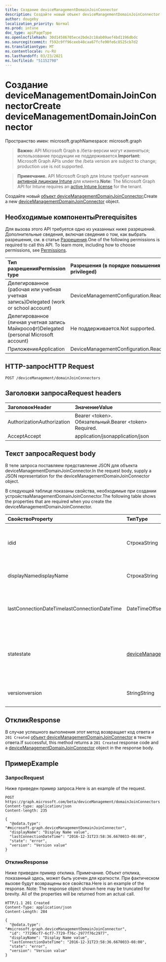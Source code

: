 ```yaml
---
title: Создание deviceManagementDomainJoinConnector
description: Создайте новый объект deviceManagementDomainJoinConnector.
author: dougeby
localization_priority: Normal
ms.prod: intune
doc_type: apiPageType
ms.openlocfilehash: 30d14586705ece2bde2c18ab09aef4bd1196dbdc
ms.sourcegitcommit: f592c9ff96ceeb40caa67fcfe90fe6c8525cb7d2
ms.translationtype: MT
ms.contentlocale: ru-RU
ms.lasthandoff: 03/23/2021
ms.locfileid: "51152798"
---
```

# <a name="create-devicemanagementdomainjoinconnector"></a><span data-ttu-id="2a164-103">Создание deviceManagementDomainJoinConnector</span><span class="sxs-lookup"><span data-stu-id="2a164-103">Create deviceManagementDomainJoinConnector</span></span>

<span data-ttu-id="2a164-104">Пространство имен: microsoft.graph</span><span class="sxs-lookup"><span data-stu-id="2a164-104">Namespace: microsoft.graph</span></span>

> <span data-ttu-id="2a164-105">**Важно:** API Microsoft Graph в /бета-версии могут изменяться; использование продукции не поддерживается.</span><span class="sxs-lookup"><span data-stu-id="2a164-105">**Important:** Microsoft Graph APIs under the /beta version are subject to change; production use is not supported.</span></span>

> <span data-ttu-id="2a164-106">**Примечание.** API Microsoft Graph для Intune требует наличия [активной лицензии Intune](https://go.microsoft.com/fwlink/?linkid=839381) для клиента.</span><span class="sxs-lookup"><span data-stu-id="2a164-106">**Note:** The Microsoft Graph API for Intune requires an [active Intune license](https://go.microsoft.com/fwlink/?linkid=839381) for the tenant.</span></span>

<span data-ttu-id="2a164-107">Создайте новый [объект deviceManagementDomainJoinConnector.](../resources/intune-odj-devicemanagementdomainjoinconnector.md)</span><span class="sxs-lookup"><span data-stu-id="2a164-107">Create a new [deviceManagementDomainJoinConnector](../resources/intune-odj-devicemanagementdomainjoinconnector.md) object.</span></span>

## <a name="prerequisites"></a><span data-ttu-id="2a164-108">Необходимые компоненты</span><span class="sxs-lookup"><span data-stu-id="2a164-108">Prerequisites</span></span>
<span data-ttu-id="2a164-p101">Для вызова этого API требуется одно из указанных ниже разрешений. Дополнительные сведения, включая сведения о том, как выбрать разрешения, см. в статье [Разрешения](/graph/permissions-reference).</span><span class="sxs-lookup"><span data-stu-id="2a164-p101">One of the following permissions is required to call this API. To learn more, including how to choose permissions, see [Permissions](/graph/permissions-reference).</span></span>

|<span data-ttu-id="2a164-111">Тип разрешения</span><span class="sxs-lookup"><span data-stu-id="2a164-111">Permission type</span></span>|<span data-ttu-id="2a164-112">Разрешения (в порядке повышения привилегий)</span><span class="sxs-lookup"><span data-stu-id="2a164-112">Permissions (from least to most privileged)</span></span>|
|:---|:---|
|<span data-ttu-id="2a164-113">Делегированное (рабочая или учебная учетная запись)</span><span class="sxs-lookup"><span data-stu-id="2a164-113">Delegated (work or school account)</span></span>|<span data-ttu-id="2a164-114">DeviceManagementConfiguration.ReadWrite.All</span><span class="sxs-lookup"><span data-stu-id="2a164-114">DeviceManagementConfiguration.ReadWrite.All</span></span>|
|<span data-ttu-id="2a164-115">Делегированное (личная учетная запись Майкрософт)</span><span class="sxs-lookup"><span data-stu-id="2a164-115">Delegated (personal Microsoft account)</span></span>|<span data-ttu-id="2a164-116">Не поддерживается.</span><span class="sxs-lookup"><span data-stu-id="2a164-116">Not supported.</span></span>|
|<span data-ttu-id="2a164-117">Приложение</span><span class="sxs-lookup"><span data-stu-id="2a164-117">Application</span></span>|<span data-ttu-id="2a164-118">DeviceManagementConfiguration.ReadWrite.All</span><span class="sxs-lookup"><span data-stu-id="2a164-118">DeviceManagementConfiguration.ReadWrite.All</span></span>|

## <a name="http-request"></a><span data-ttu-id="2a164-119">HTTP-запрос</span><span class="sxs-lookup"><span data-stu-id="2a164-119">HTTP Request</span></span>
<!-- {
  "blockType": "ignored"
}
-->
``` http
POST /deviceManagement/domainJoinConnectors
```

## <a name="request-headers"></a><span data-ttu-id="2a164-120">Заголовки запроса</span><span class="sxs-lookup"><span data-stu-id="2a164-120">Request headers</span></span>
|<span data-ttu-id="2a164-121">Заголовок</span><span class="sxs-lookup"><span data-stu-id="2a164-121">Header</span></span>|<span data-ttu-id="2a164-122">Значение</span><span class="sxs-lookup"><span data-stu-id="2a164-122">Value</span></span>|
|:---|:---|
|<span data-ttu-id="2a164-123">Authorization</span><span class="sxs-lookup"><span data-stu-id="2a164-123">Authorization</span></span>|<span data-ttu-id="2a164-124">Bearer &lt;token&gt;. Обязательный.</span><span class="sxs-lookup"><span data-stu-id="2a164-124">Bearer &lt;token&gt; Required.</span></span>|
|<span data-ttu-id="2a164-125">Accept</span><span class="sxs-lookup"><span data-stu-id="2a164-125">Accept</span></span>|<span data-ttu-id="2a164-126">application/json</span><span class="sxs-lookup"><span data-stu-id="2a164-126">application/json</span></span>|

## <a name="request-body"></a><span data-ttu-id="2a164-127">Текст запроса</span><span class="sxs-lookup"><span data-stu-id="2a164-127">Request body</span></span>
<span data-ttu-id="2a164-128">В теле запроса поставляем представление JSON для объекта deviceManagementDomainJoinConnector.</span><span class="sxs-lookup"><span data-stu-id="2a164-128">In the request body, supply a JSON representation for the deviceManagementDomainJoinConnector object.</span></span>

<span data-ttu-id="2a164-129">В следующей таблице показаны свойства, необходимые при создании устройстваManagementDomainJoinConnector.</span><span class="sxs-lookup"><span data-stu-id="2a164-129">The following table shows the properties that are required when you create the deviceManagementDomainJoinConnector.</span></span>

|<span data-ttu-id="2a164-130">Свойство</span><span class="sxs-lookup"><span data-stu-id="2a164-130">Property</span></span>|<span data-ttu-id="2a164-131">Тип</span><span class="sxs-lookup"><span data-stu-id="2a164-131">Type</span></span>|<span data-ttu-id="2a164-132">Описание</span><span class="sxs-lookup"><span data-stu-id="2a164-132">Description</span></span>|
|:---|:---|:---|
|<span data-ttu-id="2a164-133">id</span><span class="sxs-lookup"><span data-stu-id="2a164-133">id</span></span>|<span data-ttu-id="2a164-134">Строка</span><span class="sxs-lookup"><span data-stu-id="2a164-134">String</span></span>|<span data-ttu-id="2a164-135">Уникальный идентификатор для представления соединитетеля.</span><span class="sxs-lookup"><span data-stu-id="2a164-135">Unique identifier to represent a connector.</span></span>|
|<span data-ttu-id="2a164-136">displayName</span><span class="sxs-lookup"><span data-stu-id="2a164-136">displayName</span></span>|<span data-ttu-id="2a164-137">Строка</span><span class="sxs-lookup"><span data-stu-id="2a164-137">String</span></span>|<span data-ttu-id="2a164-138">Имя отображения соединитетеля.</span><span class="sxs-lookup"><span data-stu-id="2a164-138">The connector display name.</span></span>|
|<span data-ttu-id="2a164-139">lastConnectionDateTime</span><span class="sxs-lookup"><span data-stu-id="2a164-139">lastConnectionDateTime</span></span>|<span data-ttu-id="2a164-140">DateTimeOffset</span><span class="sxs-lookup"><span data-stu-id="2a164-140">DateTimeOffset</span></span>|<span data-ttu-id="2a164-141">Последний раз соединитель связывался с Intune.</span><span class="sxs-lookup"><span data-stu-id="2a164-141">Last time connector contacted Intune.</span></span>|
|<span data-ttu-id="2a164-142">state</span><span class="sxs-lookup"><span data-stu-id="2a164-142">state</span></span>|[<span data-ttu-id="2a164-143">deviceManagementDomainJoinConnectorState</span><span class="sxs-lookup"><span data-stu-id="2a164-143">deviceManagementDomainJoinConnectorState</span></span>](../resources/intune-odj-devicemanagementdomainjoinconnectorstate.md)|<span data-ttu-id="2a164-144">Состояние соединитетеля.</span><span class="sxs-lookup"><span data-stu-id="2a164-144">The connector state.</span></span> <span data-ttu-id="2a164-145">Возможные значения: `active`, `error`, `inactive`.</span><span class="sxs-lookup"><span data-stu-id="2a164-145">Possible values are: `active`, `error`, `inactive`.</span></span>|
|<span data-ttu-id="2a164-146">version</span><span class="sxs-lookup"><span data-stu-id="2a164-146">version</span></span>|<span data-ttu-id="2a164-147">String</span><span class="sxs-lookup"><span data-stu-id="2a164-147">String</span></span>|<span data-ttu-id="2a164-148">Версия соединитетеля.</span><span class="sxs-lookup"><span data-stu-id="2a164-148">The version of the connector.</span></span>|



## <a name="response"></a><span data-ttu-id="2a164-149">Отклик</span><span class="sxs-lookup"><span data-stu-id="2a164-149">Response</span></span>
<span data-ttu-id="2a164-150">В случае успешного выполнения этот метод возвращает код ответа и `201 Created` [объект deviceManagementDomainJoinConnector](../resources/intune-odj-devicemanagementdomainjoinconnector.md) в тексте ответа.</span><span class="sxs-lookup"><span data-stu-id="2a164-150">If successful, this method returns a `201 Created` response code and a [deviceManagementDomainJoinConnector](../resources/intune-odj-devicemanagementdomainjoinconnector.md) object in the response body.</span></span>

## <a name="example"></a><span data-ttu-id="2a164-151">Пример</span><span class="sxs-lookup"><span data-stu-id="2a164-151">Example</span></span>

### <a name="request"></a><span data-ttu-id="2a164-152">Запрос</span><span class="sxs-lookup"><span data-stu-id="2a164-152">Request</span></span>
<span data-ttu-id="2a164-153">Ниже приведен пример запроса.</span><span class="sxs-lookup"><span data-stu-id="2a164-153">Here is an example of the request.</span></span>
``` http
POST https://graph.microsoft.com/beta/deviceManagement/domainJoinConnectors
Content-type: application/json
Content-length: 235

{
  "@odata.type": "#microsoft.graph.deviceManagementDomainJoinConnector",
  "displayName": "Display Name value",
  "lastConnectionDateTime": "2016-12-31T23:58:36.6670033-08:00",
  "state": "error",
  "version": "Version value"
}
```

### <a name="response"></a><span data-ttu-id="2a164-154">Отклик</span><span class="sxs-lookup"><span data-stu-id="2a164-154">Response</span></span>
<span data-ttu-id="2a164-p103">Ниже приведен пример отклика. Примечание. Объект отклика, показанный здесь, может быть усечен для краткости. При фактическом вызове будут возвращены все свойства.</span><span class="sxs-lookup"><span data-stu-id="2a164-p103">Here is an example of the response. Note: The response object shown here may be truncated for brevity. All of the properties will be returned from an actual call.</span></span>
``` http
HTTP/1.1 201 Created
Content-Type: application/json
Content-Length: 284

{
  "@odata.type": "#microsoft.graph.deviceManagementDomainJoinConnector",
  "id": "77296cf7-6cf7-7729-f76c-2977f76c2977",
  "displayName": "Display Name value",
  "lastConnectionDateTime": "2016-12-31T23:58:36.6670033-08:00",
  "state": "error",
  "version": "Version value"
}
```




